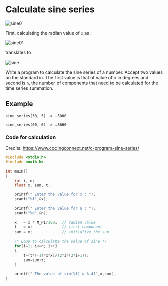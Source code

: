# Calculate sine series


![sine0](https://codingconnect.net/wp-content/uploads/2016/01/sine-series1.png)

First, calculating the radian value of `x` as : 

![sine01](https://codingconnect.net/wp-content/uploads/2016/01/radian.png) 

translates to 

![sine](https://codingconnect.net/wp-content/uploads/2016/01/sine.png)

Write a program to calculate the sine series of a number. Accept two values on the standard in. The first value is that of value of `x` in degrees and second is `n`, the number of components that need to be calculated for the time series summation. 


## Example 

`sine_series(30, 5) -> .5000`

`sine_series(60, 6) -> .8660`



### Code for calculation 
Credits: https://www.codingconnect.net/c-program-sine-series/

```c
#include <stdio.h>
#include <math.h> 

int main()
{
    int i, n;
    float x, sum, t;

    printf(" Enter the value for x : ");
    scanf("%f",&x);
    
    printf(" Enter the value for n : ");
    scanf("%d",&n);
    
    x   = x * M_PI/180;  // radian value
    t   = x;             // first component
    sum = x;             // initialize the sum
    
    /* Loop to calculate the value of sine */
    for(i=1; i<=n; i++)
    {
        t=(t*(-1)*x*x)/(2*i*(2*i+1));
        sum=sum+t;
    }
    
    printf(" The value of sin(%f) = %.4f",x,sum);
}

```